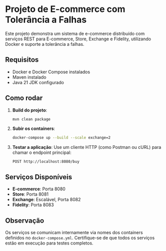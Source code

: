# Projeto de E-commerce com Tolerância a Falhas

Este projeto demonstra um sistema de e-commerce distribuído com serviços REST para E-commerce, Store, Exchange e Fidelity, utilizando Docker e suporte a tolerância a falhas.

## Requisitos
- Docker e Docker Compose instalados
- Maven instalado
- Java 21 JDK configurado

## Como rodar

1. **Build do projeto**:
   ```bash
   mvn clean package
   ```

2. **Subir os containers**:
   ```bash
   docker-compose up --build --scale exchange=2
   ```

3. **Testar a aplicação**:
   Use um cliente HTTP (como Postman ou cURL) para chamar o endpoint principal:
   ```http
   POST http://localhost:8080/buy
   ```

## Serviços Disponíveis
- **E-commerce**: Porta 8080
- **Store**: Porta 8081
- **Exchange**: Escalável, Porta 8082
- **Fidelity**: Porta 8083

## Observação
Os serviços se comunicam internamente via nomes dos containers definidos no `docker-compose.yml`. Certifique-se de que todos os serviços estão em execução para testes completos.